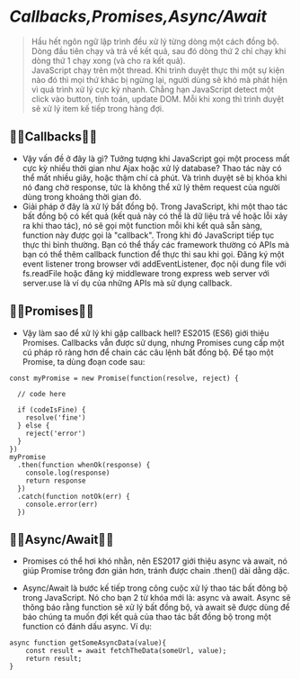 # _Callbacks,Promises,Async/Await_

> Hầu hết ngôn ngữ lập trình đều xử lý từng dòng một cách đồng bộ. Dòng đầu tiên chạy và trả về kết quả, 
sau đó dòng thứ 2 chỉ chạy khi dòng thứ 1 chạy xong (và cho ra kết quả). <br/>
JavaScript chạy trên một thread. Khi trình duyệt thực thi một sự kiện nào đó thì mọi thứ khác bị ngừng lại, người dùng sẽ khó mà phát hiện vì quá trình xử lý cực kỳ nhanh. Chẳng hạn JavaScript detect một click vào button, tính toán, update DOM. Mỗi khi xong thì trình duyệt sẽ xử lý item kế tiếp trong hàng đợi.
## 🧘‍♂️Callbacks🧘‍♂️
- Vậy vấn đề ở đây là gì? Tưởng tượng khi JavaScript gọi một process mất cực kỳ nhiều thời gian như Ajax hoặc xử lý database? Thao tác này có thể mất nhiều giây, hoặc thậm chí cả phút. Và trình duyệt sẽ bị khóa khi nó đang chờ response, tức là không thể xử lý thêm request của người dùng trong khoảng thời gian đó.
- Giải pháp ở đây là xử lý bất đồng bộ. Trong JavaScript, khi một thao tác bất đồng bộ có kết quả (kết quả này có thể là dữ liệu trả về hoặc lỗi xảy ra khi thao tác), nó sẽ gọi một function mỗi khi kết quả sẵn sàng, function này được gọi là "callback". Trong khi đó JavaScript tiếp tục thực thi bình thường. Bạn có thể thấy các framework thường có APIs mà bạn có thể thêm callback function để thực thi sau khi gọi. Đăng ký một event listener trong browser với addEventListener, đọc nội dung file với fs.readFile hoặc đăng ký middleware trong express web server với server.use là ví dụ của những APIs mà sử dụng callback.

## 🧘‍♂️Promises🧘‍♂️
- Vậy làm sao để xử lý khi gặp callback hell? ES2015 (ES6) giới thiệu Promises. Callbacks vẫn được sử dụng, nhưng Promises cung cấp một cú pháp rõ ràng hơn để chain các câu lệnh bất đồng bộ.
Để tạo một Promise, ta dùng đoạn code sau:
```
const myPromise = new Promise(function(resolve, reject) {
  
  // code here
  
  if (codeIsFine) {
    resolve('fine')
  } else {
    reject('error')
  }
})
myPromise
  .then(function whenOk(response) {
    console.log(response)
    return response
  })
  .catch(function notOk(err) {
    console.error(err)
  })
  ```
  
## 🧘‍♂️Async/Await🧘‍♂️
- Promises có thể hơi khó nhằn, nên ES2017 giới thiệu async và await, nó giúp Promise trông đơn giản hơn, tránh được chain .then() dài dằng dặc.

- Async/Await là bước kế tiếp trong công cuộc xử lý thao tác bất đông bộ trong JavaScript. Nó cho bạn 2 từ khóa mới là: async và await. Async sẽ thông báo rằng function sẽ xử lý bất đồng bộ, và await sẽ được dùng để báo chúng ta muốn đợi kết quả của thao tác bất đồng bộ trong một function có đánh dấu async. 
Ví dụ: 
```
async function getSomeAsyncData(value){
    const result = await fetchTheData(someUrl, value);
    return result;
}
```




